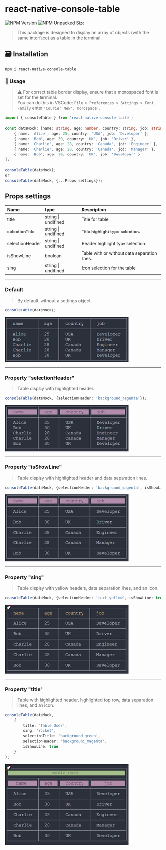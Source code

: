 # react-native-console-table

![NPM Version](https://img.shields.io/npm/v/react-native-console-table?color=%233d82c9)
![NPM Unpacked Size](https://img.shields.io/npm/unpacked-size/react-native-console-table)




>This package is designed to display an array of objects (with the same interface) as a table in the terminal.

## 🗃️ Installation
`npm i react-native-console-table`

### 📖 Usage

>⚠️ For correct table border display, ensure that a monospaced font is set for the terminal.\
>You can do this in VSCode: `File > Preferences > Settings > Font Family` enter `'Courier New', monospace'`.

```typescript
import { consoleTable } from 'react-native-console-table';

const dataMock: {name: string, age: number, country: string, job: string}[] = [
    { name: 'Alice', age: 25, country: 'USA', job: 'Developer' },
    { name: 'Bob', age: 30, country: 'UK', job: 'Driver' },
    { name: 'Charlie', age: 28, country: 'Canada', job: 'Engineer' },
    { name: 'Charlie', age: 28, country: 'Canada', job: 'Manager' },
    { name: 'Bob', age: 30, country: 'UK', job: 'Developer' }
];

consoleTable(dataMock);
or
consoleTable(dataMock, {...Props settings});
```
## Props settings

| Name | type | Description |
|:---| :--- | :---|
| title | string \| undifined | Title for table
| selectionTitle | string \| undifined | Title highlight type selection.
| selectionHeader | string \| undifined | Header highlight type selection.
| isShowLine | boolean | Table with or without data separation lines. 
| sing | string \| undifined | Icon selection for the table 

---

### Default

>By default, without a settings object.

```typescript
consoleTable(dataMock);
```

<img src="./img/1.jpg" alt="Описание изображения" width="400" >

---

### Property "selectionHeader"

>Table display with highlighted header.

```typescript
consoleTable(dataMock, {selectionHeader: 'background_magenta'});
```

<img src="./img/2.JPG" alt="Описание изображения" width="400" >

---

### Property "isShowLine"

>Table display with highlighted header and data separation lines.

```typescript
consoleTable(dataMock, {selectionHeader: 'background_magenta', isShowLine: true});
```

<img src="./img/3.JPG" alt="Описание изображения" width="400" >

---

### Property "sing"

>Table display with yellow headers, data separation lines, and an icon.

```typescript
consoleTable(dataMock, {selectionHeader: 'text_yellow', isShowLine: true, sing: 'rocket'});
```

<img src="./img/4.JPG" alt="Описание изображения" width="400" >

---

### Property "title"

>Table with highlighted header, highlighted top row, data separation lines, and an icon.

```typescript
consoleTable(dataMock, 
    {
        title: 'Table User', 
        sing: 'rocket', 
        selectionTitle: 'background_green', 
        selectionHeader: 'background_magenta', 
        isShowLine: true
    }
);
```

<img src="./img/8.JPG" alt="Описание изображения" width="400" >




